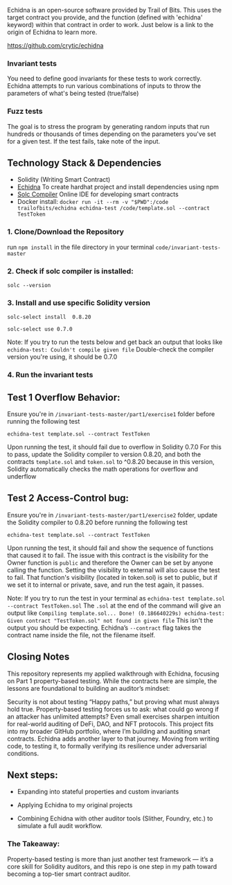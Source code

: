 Echidna is an open-source software provided by Trail of Bits.
This uses the target contract you provide, and the function (defined with 'echidna' keyword)
within that contract in order to work. Just below is a link to the origin of Echidna
to learn more.

https://github.com/crytic/echidna

### Invariant tests
You need to define good invariants for these tests to work correctly.
Echidna attempts to run various combinations of inputs to throw the parameters of
what's being tested (true/false)

### Fuzz tests
The goal is to stress the program by generating random inputs that run hundreds
or thousands of times depending on the parameters you've set for a given test.
If the test fails, take note of the input.

## Technology Stack & Dependencies

- Solidity (Writing Smart Contract)
- [Echidna](https://github.com/crytic/echidna) To create hardhat project and install dependencies using npm
- [Solc Compiler](https://docs.soliditylang.org/en/latest/installing-solidity.html) Online IDE for developing smart contracts
- Docker install: `docker run -it --rm -v "$PWD":/code trailofbits/echidna echidna-test /code/template.sol --contract TestToken`

### 1. Clone/Download the Repository

run `npm install` in the file directory in your terminal `code/invariant-tests-master`

### 2. Check if solc compiler is installed:
```
solc --version
```

### 3. Install and use specific Solidity version
```
solc-select install  0.8.20
```
```
solc-select use 0.7.0
```
Note: If you try to run the tests below and get back an output that looks like
`echidna-test: Couldn't compile given file`
Double-check the compiler version you're using, it should be 0.7.0

### 4. Run the invariant tests

## Test 1 Overflow Behavior:

Ensure you're in `/invariant-tests-master/part1/exercise1` folder before running the following test
```
echidna-test template.sol --contract TestToken
```
Upon running the test, it should fail due to overflow in Solidity 0.7.0
For this to pass, update the Solidity compiler to version 0.8.20, and both the
contracts `template.sol` and `token.sol` to ^0.8.20 because in this version, Solidity
automatically checks the math operations for overflow and underflow

## Test 2 Access-Control bug:

Ensure you're in `/invariant-tests-master/part1/exercise2` folder, update the Solidity compiler
to 0.8.20 before running the following test
```
echidna-test template.sol --contract TestToken
```
Upon running the test, it should fail and show the sequence of functions that caused it to fail.
The issue with this contract is the visibility for the Owner function is `public` and therefore
the Owner can be set by anyone calling the function. Setting the visibility to external will also
cause the test to fail. That function's visibility (located in token.sol) is set to public, but
if we set it to internal or private, save, and run the test again, it passes.

Note: If you try to run the test in your terminal as `echidna-test template.sol --contract TestToken.sol`
The `.sol` at the end of the command will give an output like `Compiling template.sol... Done! (0.186640229s)
echidna-test: Given contract "TestToken.sol" not found in given file`  This isn't the output you should
be expecting. Echidna’s `--contract` flag takes the contract name inside the file, not the filename itself.

## Closing Notes

This repository represents my applied walkthrough with Echidna, focusing on Part 1 property-based testing.
While the contracts here are simple, the lessons are foundational to building an auditor’s mindset:

Security is not about testing “Happy paths,” but proving what must always hold true. Property-based testing
forces us to ask: what could go wrong if an attacker has unlimited attempts? Even small exercises sharpen
intuition for real-world auditing of DeFi, DAO, and NFT protocols. This project fits into my broader GitHub
portfolio, where I’m building and auditing smart contracts. Echidna adds another layer to that journey. Moving
from writing code, to testing it, to formally verifying its resilience under adversarial conditions.

## Next steps:

- Expanding into stateful properties and custom invariants

- Applying Echidna to my original projects

- Combining Echidna with other auditor tools (Slither, Foundry, etc.) to simulate a full audit workflow.

### The Takeaway: 

Property-based testing is more than just another test framework — it’s a core skill for
Solidity auditors, and this repo is one step in my path toward becoming a top-tier smart contract auditor.